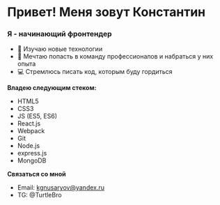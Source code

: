 # Привет! Меня зовут Константин

### Я - начинающий фронтендер
* 🔭 Изучаю новые технологии
* 🦾 Мечтаю попасть в команду профессионалов и набраться у них опыта
* 💻 Стремлюсь писать код, которым буду гордиться

**Владею следующим стеком:**

* HTML5
* CSS3
* JS (ES5, ES6)
* React.js
* Webpack
* Git
* Node.js
* express.js
* MongoDB

**Связаться со мной**

* Email: kgnusaryov@yandex.ru
* TG: @TurtleBro
